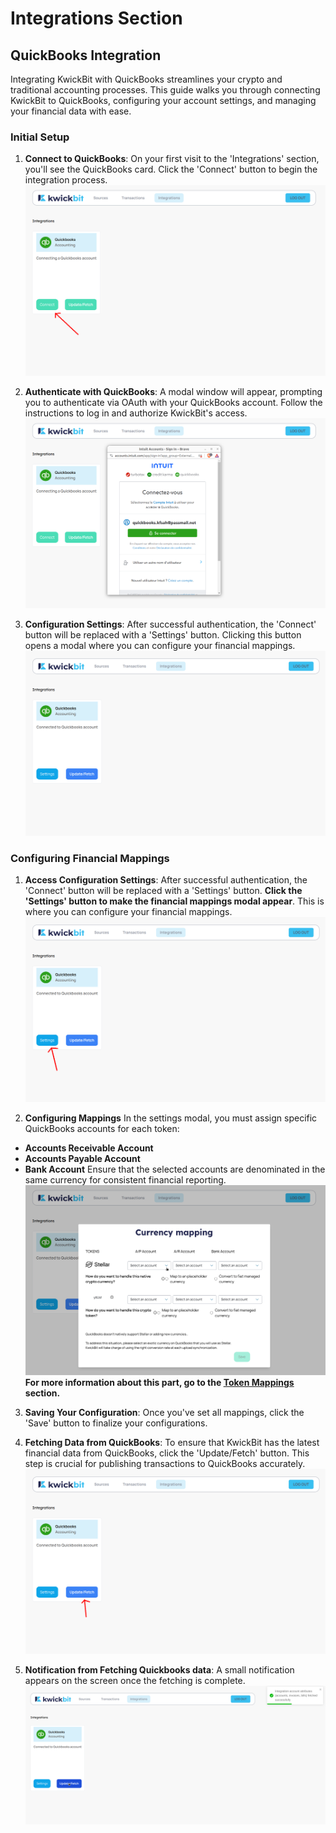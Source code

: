 # Integrations Section

## QuickBooks Integration

Integrating KwickBit with QuickBooks streamlines your crypto and traditional accounting processes.
This guide walks you through connecting KwickBit to QuickBooks, configuring your account settings, and managing your financial data with ease.


### Initial Setup

1. **Connect to QuickBooks**: On your first visit to the 'Integrations' section, you'll see the QuickBooks card.
Click the 'Connect' button to begin the integration process.
![Connect to Quickbooks](../resources/screenshots/integrations_page/list_quickbooks_not_connected_click_to_connect.png)

2. **Authenticate with QuickBooks**: A modal window will appear, prompting you to authenticate via OAuth with
your QuickBooks account. Follow the instructions to log in and authorize KwickBit's access.
![Authenticate Quickbooks](../resources/screenshots/integrations_page/list_quickbooks_oauth2.png)


3. **Configuration Settings**: After successful authentication, the 'Connect' button will be replaced with a 'Settings' button. Clicking this button opens a modal where you can configure your financial mappings.
![Connected to Quickbooks](../resources/screenshots/integrations_page/list_quickbooks_connected.png)


### Configuring Financial Mappings

1. **Access Configuration Settings**: After successful authentication, the 'Connect' button will be replaced with
a 'Settings' button. **Click the 'Settings' button to make the financial mappings modal appear**. This is where you
can configure your financial mappings.
![Access configuration mapping modal](../resources/screenshots/integrations_page/list_quickbooks_connected_click_settings.png)

2. **Configuring Mappings** In the settings modal, you must assign specific QuickBooks accounts for each token:
- **Accounts Receivable Account**
- **Accounts Payable Account**
- **Bank Account**
    Ensure that the selected accounts are denominated in the same currency for consistent financial reporting.
![Configuring mapping modal](../resources/screenshots/integrations_page/token_mapping_need_to_set.png)
    **For more information about this part, go to the [Token Mappings](./03-token-mappings.md) section.**

3. **Saving Your Configuration**: Once you've set all mappings, click the 'Save' button to finalize your
configurations.

4. **Fetching Data from QuickBooks**: To ensure that KwickBit has the latest financial data from QuickBooks,
click the 'Update/Fetch' button. This step is crucial for publishing transactions to QuickBooks accurately.
![Fetch Quickbooks data](../resources/screenshots/integrations_page/list_quickbooks_connected_click_fetch_quickbooks_data.png)

5. **Notification from Fetching Quickbooks data**: A small notification appears on the screen once the fetching is complete.
![Notification from Fetching Quickbooks data](../resources/screenshots/integrations_page/notified_fetching_quickbooks_data.png)


